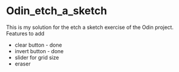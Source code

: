 # Odin_etch_a_sketch
This is my solution for the etch a sketch exercise of the Odin project.
Features to add
* clear button - done
* invert button - done
* slider for grid size
* eraser